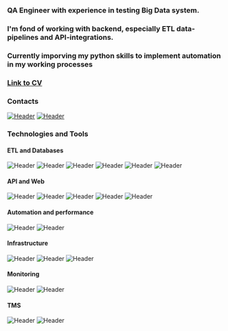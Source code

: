 ### QA Engineer with experience in testing Big Data system.
### I'm fond of working with backend, especially ETL data-pipelines and API-integrations. 
### Currently imporving my python skills to implement automation in my working processes

### [Link to CV](https://drive.google.com/file/d/1gm8EgF15ENOPyzLoYsvYVlA2hXBMAyXr/view?usp=share_link)

### Contacts
[![Header](https://img.shields.io/badge/Telegram----?style=social&logo=telegram)](https://t.me/dsananyev)
[![Header](https://img.shields.io/badge/LinkedIn----?style=social&logo=linkedin)](https://www.linkedin.com/in/dsananyev)


### Technologies and Tools
#### ETL and Databases
![Header](https://img.shields.io/badge/Kafka----?style=social&logo=apachekafka)
![Header](https://img.shields.io/badge/Airflow----?style=social&logo=apacheairflow)
![Header](https://img.shields.io/badge/Druid----?style=social&logo=apachedruid&logoColor=228B95)
![Header](https://img.shields.io/badge/PostgreSQL----?style=social&logo=postgresql)
![Header](https://img.shields.io/badge/Neo4j----?style=social&logo=neo4j)
![Header](https://img.shields.io/badge/MongoDB----?style=social&logo=mongodb)

#### API and Web
![Header](https://img.shields.io/badge/GraphQL----?style=social&logo=graphql)
![Header](https://img.shields.io/badge/Swagger----?style=social&logo=swagger)
![Header](https://img.shields.io/badge/Postman----?style=social&logo=postman)
![Header](https://img.shields.io/badge/Figma----?style=social&logo=figma&logoColor=a259ff)
![Header](https://img.shields.io/badge/DevTools----?style=social&logo=googlechrome)

#### Automation and performance
![Header](https://img.shields.io/badge/Python----?style=social&logo=python)
![Header](https://img.shields.io/badge/JMeter----?style=social&logo=apachejmeter)

#### Infrastructure
![Header](https://img.shields.io/badge/Jenkins----?style=social&logo=jenkins)
![Header](https://img.shields.io/badge/TeamCity----?style=social&logo=teamcity)
![Header](https://img.shields.io/badge/Kubernetes----?style=social&logo=kubernetes)
<!---![Header](https://img.shields.io/badge/Docker----?style=social&logo=docker)--->

#### Monitoring
![Header](https://img.shields.io/badge/Kibana----?style=social&logo=kibana)
![Header](https://img.shields.io/badge/Grafana----?style=social&logo=grafana&logoColor=e95629)

#### TMS
![Header](https://img.shields.io/badge/Jira----?style=social&logo=jira)
![Header](https://img.shields.io/badge/TestIT----?style=social)

